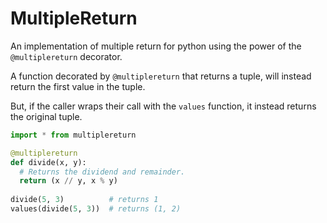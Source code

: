 MultipleReturn
==============

An implementation of multiple return for python using the power of the `@multiplereturn` decorator.

A function decorated by `@multiplereturn` that returns a tuple, will instead return the first value in the tuple.

But, if the caller wraps their call with the `values` function, it instead returns the original tuple.

```python
import * from multiplereturn

@multiplereturn
def divide(x, y):
  # Returns the dividend and remainder.
  return (x // y, x % y)
  
divide(5, 3)          # returns 1
values(divide(5, 3))  # returns (1, 2)
```
